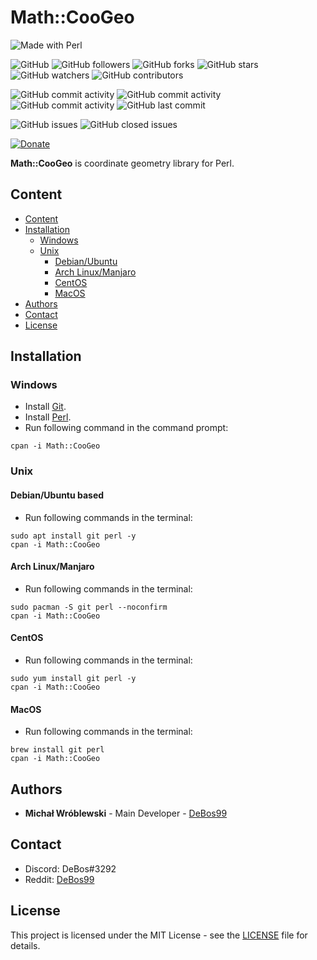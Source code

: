 # Math::CooGeo

![Made with Perl](https://img.shields.io/badge/made%20with-perl-0.svg?color=cc2020&labelColor=ff3030&style=for-the-badge)

![GitHub](https://img.shields.io/github/license/DeBos99/Math-CooGeo.svg?color=2020cc&labelColor=5050ff&style=for-the-badge)
![GitHub followers](https://img.shields.io/github/followers/DeBos99.svg?color=2020cc&labelColor=5050ff&style=for-the-badge)
![GitHub forks](https://img.shields.io/github/forks/DeBos99/Math-CooGeo.svg?color=2020cc&labelColor=5050ff&style=for-the-badge)
![GitHub stars](https://img.shields.io/github/stars/DeBos99/Math-CooGeo.svg?color=2020cc&labelColor=5050ff&style=for-the-badge)
![GitHub watchers](https://img.shields.io/github/watchers/DeBos99/Math-CooGeo.svg?color=2020cc&labelColor=5050ff&style=for-the-badge)
![GitHub contributors](https://img.shields.io/github/contributors/DeBos99/Math-CooGeo.svg?color=2020cc&labelColor=5050ff&style=for-the-badge)

![GitHub commit activity](https://img.shields.io/github/commit-activity/w/DeBos99/Math-CooGeo.svg?color=ffaa00&labelColor=ffaa30&style=for-the-badge)
![GitHub commit activity](https://img.shields.io/github/commit-activity/m/DeBos99/Math-CooGeo.svg?color=ffaa00&labelColor=ffaa30&style=for-the-badge)
![GitHub commit activity](https://img.shields.io/github/commit-activity/y/DeBos99/Math-CooGeo.svg?color=ffaa00&labelColor=ffaa30&style=for-the-badge)
![GitHub last commit](https://img.shields.io/github/last-commit/DeBos99/Math-CooGeo.svg?color=ffaa00&labelColor=ffaa30&style=for-the-badge)

![GitHub issues](https://img.shields.io/github/issues-raw/DeBos99/Math-CooGeo.svg?color=cc2020&labelColor=ff3030&style=for-the-badge)
![GitHub closed issues](https://img.shields.io/github/issues-closed-raw/DeBos99/Math-CooGeo.svg?color=10aa10&labelColor=30ff30&style=for-the-badge)

[![Donate](https://www.paypalobjects.com/en_US/i/btn/btn_donateCC_LG.gif)](https://www.paypal.com/cgi-bin/webscr?cmd=_s-xclick&hosted_button_id=NH8JV53DSVDMY)

**Math::CooGeo** is coordinate geometry library for Perl.

## Content

- [Content](#content)
- [Installation](#installation)
  - [Windows](#windows)
  - [Unix](#unix)
    - [Debian/Ubuntu](#apt)
    - [Arch Linux/Manjaro](#pacman)
    - [CentOS](#yum)
    - [MacOS](#homebrew)
- [Authors](#authors)
- [Contact](#contact)
- [License](#license)

## Installation

### Windows

* Install [Git](https://git-scm.com/download/win).
* Install [Perl](http://strawberryperl.com/).
* Run following command in the command prompt:
```
cpan -i Math::CooGeo
```

### Unix

#### <a name="APT">Debian/Ubuntu based

* Run following commands in the terminal:
```
sudo apt install git perl -y
cpan -i Math::CooGeo
```

#### <a name="Pacman">Arch Linux/Manjaro

* Run following commands in the terminal:
```
sudo pacman -S git perl --noconfirm
cpan -i Math::CooGeo
```

#### <a name="YUM">CentOS

* Run following commands in the terminal:
```
sudo yum install git perl -y
cpan -i Math::CooGeo
```

#### <a name="Homebrew">MacOS

* Run following commands in the terminal:
```
brew install git perl
cpan -i Math::CooGeo
```

## Authors

* **Michał Wróblewski** - Main Developer - [DeBos99](https://github.com/DeBos99)

## Contact

* Discord: DeBos#3292
* Reddit: [DeBos99](https://www.reddit.com/user/DeBos99)

## License

This project is licensed under the MIT License - see the [LICENSE](LICENSE) file for details.
